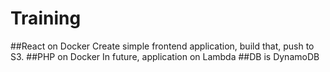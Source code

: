 # Training

##React on Docker
Create simple frontend application, build that, push to S3.
##PHP on Docker
In future, application on Lambda
##DB is DynamoDB
